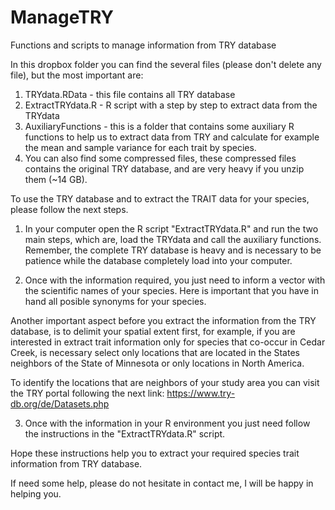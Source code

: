 # ManageTRY
Functions and scripts to manage information from TRY database

In this dropbox folder you can find the several files (please don't delete any file), but the most important are:

1. TRYdata.RData - this file contains all TRY database
2. ExtractTRYdata.R - R script with a step by step to extract data from the TRYdata
3. AuxiliaryFunctions - this is a folder that contains some auxiliary R functions to help us to extract data from TRY and calculate for example the mean and sample variance for each trait by species.
4. You can also find some compressed files, these compressed files contains the original TRY database, and are very heavy if you unzip them (~14 GB).

To use the TRY database and to extract the TRAIT data for your species, please follow the next steps.

1. In your computer open the R script "ExtractTRYdata.R" and run the two main steps, which are, load the TRYdata and call the auxiliary functions. Remember, the complete TRY database is heavy and is necessary to be patience while the database completely load into your computer.

2. Once with the information required, you just need to inform a vector with the scientific names of your species. Here is important that you have in hand all posible synonyms for your species. 

Another important aspect before you extract the information from the TRY database, is to delimit your spatial extent first, for example, if you are interested in extract trait information only for species that co-occur in Cedar Creek, is necessary select only locations that are located in the States neighbors of the State of Minnesota or only locations in North America.

To identify the locations that are neighbors of your study area you can visit the TRY portal following the next link: https://www.try-db.org/de/Datasets.php

3. Once with the information in your R environment you just need follow the instructions in the "ExtractTRYdata.R" script.

Hope these instructions help you to extract your required species trait information from TRY database.

If need some help, please do not hesitate in contact me, I will be happy in helping you.
